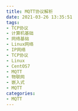 ```yaml
---
title: MQTT协议解析
date: 2021-03-26 13:35:51
tags:
- TCP协议
- 计算机基础
- 网络基础
- Linux网络
- IP网络
- TCP协议
- Linux
- CentOS7
- MQTT
- 物联网
- 嵌入式
- MQTT
categories:
- MQTT
---
```

